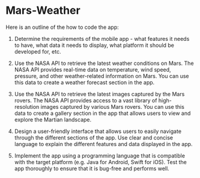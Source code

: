 # Mars-Weather

Here is an outline of the how to code the app:
1. Determine the requirements of the mobile app - what features it needs to have, what data it needs to display, what platform it should be developed for, etc.

2. Use the NASA API to retrieve the latest weather conditions on Mars. The NASA API provides real-time data on temperature, wind speed, pressure, and other weather-related information on Mars. You can use this data to create a weather forecast section in the app.

3. Use the NASA API to retrieve the latest images captured by the Mars rovers. The NASA API provides access to a vast library of high-resolution images captured by various Mars rovers. You can use this data to create a gallery section in the app that allows users to view and explore the Martian landscape.

4. Design a user-friendly interface that allows users to easily navigate through the different sections of the app. Use clear and concise language to explain the different features and data displayed in the app.

5. Implement the app using a programming language that is compatible with the target platform (e.g. Java for Android, Swift for iOS). Test the app thoroughly to ensure that it is bug-free and performs well.
